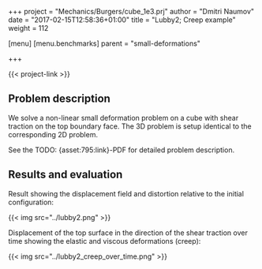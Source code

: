 +++
project = "Mechanics/Burgers/cube_1e3.prj"
author = "Dmitri Naumov"
date = "2017-02-15T12:58:36+01:00"
title = "Lubby2; Creep example"
weight = 112

[menu]
  [menu.benchmarks]
    parent = "small-deformations"

+++

{{< project-link >}}

## Problem description

We solve a non-linear small deformation problem on a cube with shear traction on the top boundary face. The 3D problem is setup identical to the corresponding 2D problem.

See the TODO: {asset:795:link}-PDF for detailed problem description.

## Results and evaluation

Result showing the displacement field and distortion relative to the initial configuration:

{{< img src="../lubby2.png" >}}

Displacement of the top surface in the direction of the shear traction over time showing the elastic and viscous deformations (creep):

{{< img src="../lubby2_creep_over_time.png" >}}
